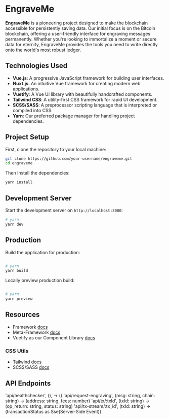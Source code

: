 # EngraveMe

**EngraveMe** is a pioneering project designed to make the blockchain accessible for persistently saving data. Our initial focus is on the Bitcoin blockchain, offering a user-friendly interface for engraving messages permanently. Whether you're looking to immortalize a moment or secure data for eternity, EngraveMe provides the tools you need to write directly onto the world's most robust ledger.


## Technologies Used

- **Vue.js**: A progressive JavaScript framework for building user interfaces.
- **Nuxt.js**: An intuitive Vue framework for creating modern web applications.
- **Vuetify**: A Vue UI library with beautifully handcrafted components.
- **Tailwind CSS**: A utility-first CSS framework for rapid UI development.
- **SCSS/SASS**: A preprocessor scripting language that is interpreted or compiled into CSS.
- **Yarn**: Our preferred package manager for handling project dependencies.


## Project Setup

First, clone the repository to your local machine:

```bash
git clone https://github.com/your-username/engraveme.git
cd engraveme
```
Then Install the dependencies:
```bash
yarn install
```

## Development Server

Start the development server on `http://localhost:3000`:

```bash
# yarn
yarn dev

```

## Production

Build the application for production:

```bash

# yarn
yarn build

```

Locally preview production build:

```bash

# yarn
yarn preview

```

## Resources 
- Framework [docs](https://vuejs.org/)
- Meta-Framework [docs](https://nuxt.com/)
- Vuetify as our Component Library [docs](https://vuetifyjs.com/en/)
### CSS Utils
- Tailwind [docs](https://tailwindcss.com/)
- SCSS/SASS [docs](https://sass-lang.com/documentation/)

## API Endpoints
'api/healthchecker', (), -> ()
'api/request-engraving', (msg: string, chain: string) -> (address: string, fees: number)
'api/tx/:txId', (txId: string) -> (op_return: string, status: string)
'api/tx-stream/:tx_id', (txId: string) -> (transactionStatus as Sse(Server-Side Event))